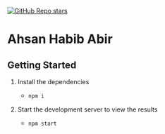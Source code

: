 [![GitHub Repo stars](https://img.shields.io/github/stars/mshuber1981/github-react-portfolio-template?color=%2361dbfb&style=for-the-badge&logo=github)](https://github.com/mshuber1981/github-react-portfolio-template/stargazers/)

# Ahsan Habib Abir



## Getting Started


1. Install the dependencies

   - ```bash
     npm i
     ```


2. Start the development server to view the results

   - ```bash
     npm start
     ```




